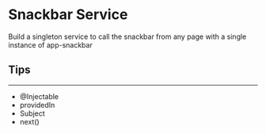# Snackbar Service

Build a singleton service to call the snackbar from any page with a single instance of app-snackbar

## Tips
---
- @Injectable
- providedIn
- Subject
- next()

